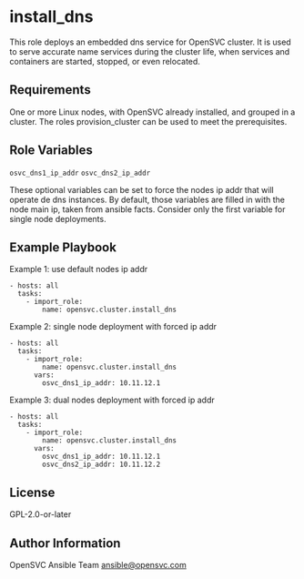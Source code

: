 install_dns
===========

This role deploys an embedded dns service for OpenSVC cluster. It is used to serve accurate name services during the cluster life, when services and containers are started, stopped, or even relocated.

Requirements
------------

One or more Linux nodes, with OpenSVC already installed, and grouped in a cluster.
The roles provision_cluster can be used to meet the prerequisites.

Role Variables
--------------

`osvc_dns1_ip_addr`
`osvc_dns2_ip_addr`

These optional variables can be set to force the nodes ip addr that will operate de dns instances.
By default, those variables are filled in with the node main ip, taken from ansible facts.
Consider only the first variable for single node deployments.

Example Playbook
----------------

Example 1: use default nodes ip addr

    - hosts: all
      tasks:
        - import_role:
            name: opensvc.cluster.install_dns

Example 2: single node deployment with forced ip addr

    - hosts: all
      tasks:
        - import_role:
            name: opensvc.cluster.install_dns
          vars:
            osvc_dns1_ip_addr: 10.11.12.1

Example 3: dual nodes deployment with forced ip addr

    - hosts: all
      tasks:
        - import_role:
            name: opensvc.cluster.install_dns
          vars:
            osvc_dns1_ip_addr: 10.11.12.1
            osvc_dns2_ip_addr: 10.11.12.2


License
-------

GPL-2.0-or-later

Author Information
------------------

OpenSVC Ansible Team <ansible@opensvc.com>
